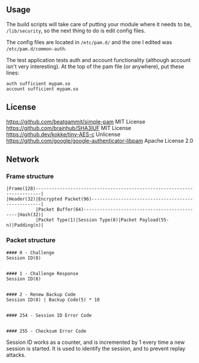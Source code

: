 ## Usage

The build scripts will take care of putting your module where it needs to be, `/lib/security`, so the next thing to do is edit config files.

The config files are located in `/etc/pam.d/` and the one I edited was `/etc/pam.d/common-auth`.

The test application tests auth and account functionality (although account isn't very interesting). At the top of the pam file (or anywhere), put these lines:

	auth sufficient mypam.so
	account sufficient mypam.so

## License

https://github.com/beatgammit/simple-pam MIT License
https://github.com/brainhub/SHA3IUF MIT License
https://github.dev/kokke/tiny-AES-c Unlicense
https://github.com/google/google-authenticator-libpam Apache License 2.0

## Network

### Frame structure
```
|Frame(128)------------------------------------------------------------------------|
|Header(32)|Encrypted Packet(96)---------------------------------------------------|
           |Packet Buffer(64)---------------------------------------------|Hash(32)|
           |Packet Type(1)|Session Type(8)|Packet Payload(55-n)|Padding(n)|
```

### Packet structure
```
#### 0 - Challenge
Session ID(8)


#### 1 - Challenge Response
Session ID(8)


#### 2 - Renew Backup Code
Session ID(8) | Backup Code(5) * 10


#### 254 - Session ID Error Code


#### 255 - Checksum Error Code

```

Session ID works as a counter, and is incremented by 1 every time a new session is started. It is used to identify the session, and to prevent replay attacks.
